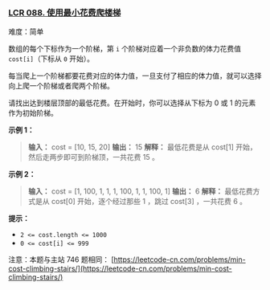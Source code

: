 ### [LCR 088. 使用最小花费爬楼梯](https://leetcode.cn/problems/GzCJIP/)

难度：简单

数组的每个下标作为一个阶梯，第 `i` 个阶梯对应着一个非负数的体力花费值 `cost[i]`（下标从 `0` 开始）。

每当爬上一个阶梯都要花费对应的体力值，一旦支付了相应的体力值，就可以选择向上爬一个阶梯或者爬两个阶梯。

请找出达到楼层顶部的最低花费。在开始时，你可以选择从下标为 0 或 1 的元素作为初始阶梯。

**示例 1：**

> **输入：** cost = [10, 15, 20]
> **输出：** 15
> **解释：** 最低花费是从 cost[1] 开始，然后走两步即可到阶梯顶，一共花费 15 。

**示例 2：**

> **输入：** cost = [1, 100, 1, 1, 1, 100, 1, 1, 100, 1]
> **输出：** 6
> **解释：** 最低花费方式是从 cost[0] 开始，逐个经过那些 1 ，跳过 cost[3] ，一共花费 6 。

**提示：**

- `2 <= cost.length <= 1000`
- `0 <= cost[i] <= 999`

注意：本题与主站 746 题相同： [https://leetcode-cn.com/problems/min-cost-climbing-stairs/](https://leetcode-cn.com/problems/min-cost-climbing-stairs/)

